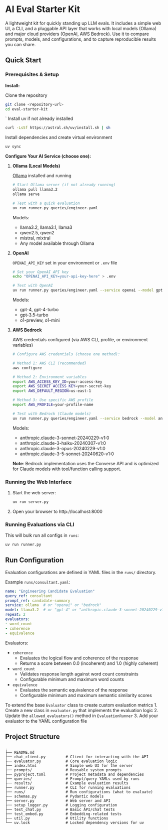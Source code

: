 # AI Eval Starter Kit

A lightweight kit for quickly standing up LLM evals. It includes a simple web UI, a CLI, and a pluggable API layer that works with local models (Ollama) and major cloud providers (OpenAI, AWS Bedrock). Use it to compare prompts, models, and configurations, and to capture reproducible results you can share.

## Quick Start

### Prerequisites & Setup

**Install:**

Clone the repository
```bash
git clone <repository-url>
cd eval-starter-kit
```
`
Install uv if not already installed
```bash
curl -LsSf https://astral.sh/uv/install.sh | sh
```
Install dependencies and create virtual environment
```bash
uv sync
```

**Configure Your AI Service (choose one):**

1. **Ollama (Local Models)**

   [Ollama](https://ollama.ai/) installed and running
   ```bash
   # Start Ollama server (if not already running)
   ollama pull llama3.2
   ollama serve
   
   # Test with a quick evaluation
   uv run runner.py queries/engineer.yaml
   ```

   Models:

   - llama3.2, llama3.1, llama3
   - qwen2.5, qwen2
   - mistral, mixtral
   - Any model available through Ollama

2. **OpenAI**

   `OPENAI_API_KEY` set in your environment or `.env` file  
   
   ```bash
   # Set your OpenAI API key
   echo "OPENAI_API_KEY=your-api-key-here" > .env
   
   # Test with OpenAI
   uv run runner.py queries/engineer.yaml --service openai --model gpt-4
   ```

   Models:

   - gpt-4, gpt-4-turbo
   - gpt-3.5-turbo
   - o1-preview, o1-mini

3. **AWS Bedrock**

   AWS credentials configured (via AWS CLI, profile, or environment variables)

   ```bash
   # Configure AWS credentials (choose one method):
   
   # Method 1: AWS CLI (recommended)
   aws configure
   
   # Method 2: Environment variables
   export AWS_ACCESS_KEY_ID=your-access-key
   export AWS_SECRET_ACCESS_KEY=your-secret-key
   export AWS_DEFAULT_REGION=us-east-1
   
   # Method 3: Use specific AWS profile
   export AWS_PROFILE=your-profile-name
   
   # Test with Bedrock (Claude models)
   uv run runner.py queries/engineer.yaml --service bedrock --model anthropic.claude-3-sonnet-20240229-v1:0
   ```

   Models:
   - anthropic.claude-3-sonnet-20240229-v1:0
   - anthropic.claude-3-haiku-20240307-v1:0
   - anthropic.claude-3-opus-20240229-v1:0
   - anthropic.claude-3-5-sonnet-20240620-v1:0

   **Note**: Bedrock implementation uses the Converse API and is optimized for Claude models with tool/function calling support.

### Running the Web Interface

1. Start the web server:
   ```bash
   uv run server.py
   ```

2. Open your browser to http://localhost:8000

### Running Evaluations via CLI

This will bulk run all configs in `runs`:

```bash
uv run runner.py
```

## Run Configuration

Evaluation configurations are defined in YAML files in the `runs/` directory.

Example `runs/consultant.yaml`:

```yaml
name: "Engineering Candidate Evaluation"
query_ref: consultant
prompt_ref: candidate-summary
service: ollama  # or "openai" or "bedrock"
model: llama3.2  # or "gpt-4" or "anthropic.claude-3-sonnet-20240229-v1:0"
repeat: 2
evaluators:
- word_count
- coherence
- equivalence
```

Evaluators:
- `coherence`
   - Evaluates the logical flow and coherence of the response
   - Returns a score between 0.0 (incoherent) and 1.0 (highly coherent)
- `word_count`
   - Validates response length against word count constraints
   - Configurable minimum and maximum word counts
- `equivalence`
   - Evaluates the semantic equivalence of the response
   - Configurable minimum and maximum semantic similarity scores

To extend the base `Evaluator` class to create custom evaluation metrics
    1. Create a new class in `evaluator.py` that implements the evaluation logic
    2. Update the `allowed_evaluators()` method in `EvaluationRunner`
    3. Add your evaluator to the YAML configuration file

## Project Structure

```
.
├── README.md
├── chat_client.py         # Client for interacting with the API
├── evaluator.py           # Core evaluation logic
├── index.html             # Simple web UI for the server
├── prompts/               # Reusable system prompts
├── pyproject.toml         # Project metadata and dependencies
├── queries/               # Prompt/query YAMLs used by runs
├── results/               # Example evaluation results
├── runner.py              # CLI for running evaluations
├── runs/                  # Run configurations (what to evaluate)
├── schemas.py             # Pydantic models
├── server.py              # Web server and API
├── setup_logger.py        # Logging configuration
├── test_chat.py           # Basic API/chat tests
├── test_embed.py          # Embedding-related tests
├── util.py                # Utility functions
└── uv.lock                # Locked dependency versions for uv
```


